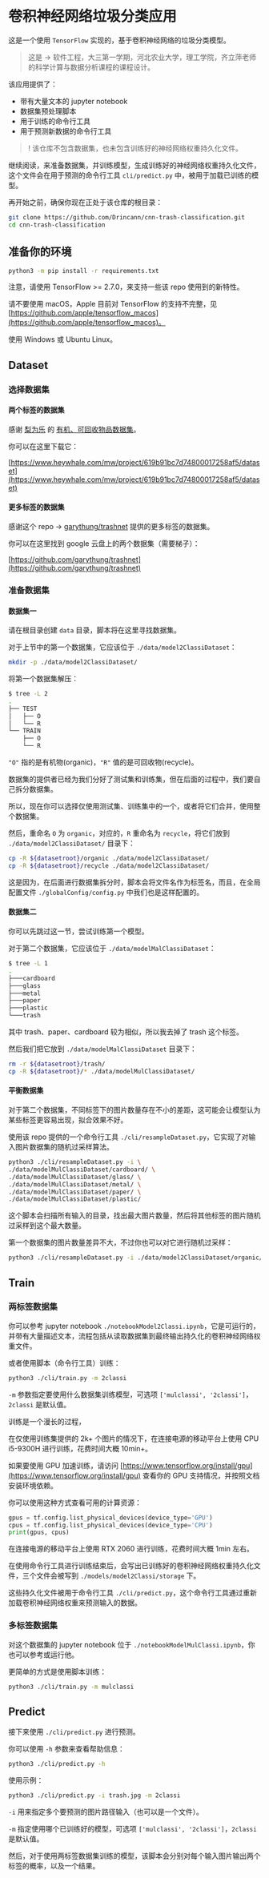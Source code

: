 # 卷积神经网络垃圾分类应用

这是一个使用 `TensorFlow` 实现的，基于卷积神经网络的垃圾分类模型。

> 这是 -> 软件工程，大三第一学期，河北农业大学，理工学院，齐立萍老师的科学计算与数据分析课程的课程设计。

该应用提供了：

- 带有大量文本的 jupyter notebook
- 数据集预处理脚本
- 用于训练的命令行工具
- 用于预测新数据的命令行工具

> ! 该仓库不包含数据集，也未包含训练好的神经网络权重持久化文件。

继续阅读，来准备数据集，并训练模型，生成训练好的神经网络权重持久化文件，这个文件会在用于预测的命令行工具 `cli/predict.py` 中，被用于加载已训练的模型。

再开始之前，确保你现在正处于该仓库的根目录：

```sh
git clone https://github.com/Drincann/cnn-trash-classification.git
cd cnn-trash-classification
```

## 准备你的环境

```sh
python3 -m pip install -r requirements.txt
```

注意，请使用 TensorFlow >= 2.7.0，来支持一些该 repo 使用到的新特性。

请不要使用 macOS，Apple 目前对 TensorFlow 的支持不完整，见 [https://github.com/apple/tensorflow_macos](https://github.com/apple/tensorflow_macos)。

使用 Windows 或 Ubuntu Linux。

## Dataset

### 选择数据集

#### 两个标签的数据集

感谢 [梨为乐](https://www.heywhale.com/home/user/profile/6137612c1cac2c04682f9c47) 的 [有机、可回收物品数据集](https://www.heywhale.com/mw/project/619b91bc7d74800017258af5/dataset)。

你可以在这里下载它：

[https://www.heywhale.com/mw/project/619b91bc7d74800017258af5/dataset](https://www.heywhale.com/mw/project/619b91bc7d74800017258af5/dataset)

#### 更多标签的数据集

感谢这个 repo -> [garythung/trashnet](https://github.com/garythung/trashnet) 提供的更多标签的数据集。

你可以在这里找到 google 云盘上的两个数据集（需要梯子）：

[https://github.com/garythung/trashnet](https://github.com/garythung/trashnet)

### 准备数据集

#### 数据集一

请在根目录创建 `data` 目录，脚本将在这里寻找数据集。

对于上节中的第一个数据集，它应该位于 `./data/model2ClassiDataset`：

```sh
mkdir -p ./data/model2ClassiDataset/
```

将第一个数据集解压：

```sh
$ tree -L 2
.
├── TEST
│   ├── O
│   └── R
└── TRAIN
    ├── O
    └── R
```

`"O"` 指的是有机物(organic)，`"R"` 值的是可回收物(recycle)。

数据集的提供者已经为我们分好了测试集和训练集，但在后面的过程中，我们要自己拆分数据集。

所以，现在你可以选择仅使用测试集、训练集中的一个，或者将它们合并，使用整个数据集。

然后，重命名 `O` 为 `organic`，对应的，`R` 重命名为 `recycle`，将它们放到 `./data/model2ClassiDataset/` 目录下：

```sh
cp -R ${datasetroot}/organic ./data/model2ClassiDataset/
cp -R ${datasetroot}/recycle ./data/model2ClassiDataset/
```

这是因为，在后面进行数据集拆分时，脚本会将文件名作为标签名，而且，在全局配置文件 `./globalConfig/config.py` 中我们也是这样配置的。

#### 数据集二

你可以先跳过这一节，尝试训练第一个模型。

对于第二个数据集，它应该位于 `./data/modelMalClassiDataset`：

```sh
$ tree -L 1
.
├───cardboard
├───glass
├───metal
├───paper
├───plastic
└───trash
```

其中 trash、paper、cardboard 较为相似，所以我去掉了 trash 这个标签。

然后我们把它放到 `./data/modelMalClassiDataset` 目录下：

```sh
rm -r ${datasetroot}/trash/
cp -R ${datasetroot}/* ./data/modelMulClassiDataset/
```

#### 平衡数据集

对于第二个数据集，不同标签下的图片数量存在不小的差距，这可能会让模型认为某些标签更容易出现，拟合效果不好。

使用该 repo 提供的一个命令行工具 `./cli/resampleDataset.py`，它实现了对输入图片数据集的随机过采样算法。

```sh
python3 ./cli/resampleDataset.py -i \
./data/modelMulClassiDataset/cardboard/ \
./data/modelMulClassiDataset/glass/ \
./data/modelMulClassiDataset/metal/ \
./data/modelMulClassiDataset/paper/ \
./data/modelMulClassiDataset/plastic/
```

这个脚本会扫描所有输入的目录，找出最大图片数量，然后将其他标签的图片随机过采样到这个最大数量。

第一个数据集的图片数量差异不大，不过你也可以对它进行随机过采样：

```sh
python3 ./cli/resampleDataset.py -i ./data/model2ClassiDataset/organic/ ./data/model2ClassiDataset/recycle/
```

## Train

### 两标签数据集

你可以参考 jupyter notebook `./notebookModel2Classi.ipynb`，它是可运行的，并带有大量描述文本，流程包括从读取数据集到最终输出持久化的卷积神经网络权重文件。

或者使用脚本（命令行工具）训练：

```sh
python3 ./cli/train.py -m 2classi
```

`-m` 参数指定要使用什么数据集训练模型，可选项 `['mulclassi', '2classi']`，`2classi` 是默认值。

训练是一个漫长的过程，

在仅使用训练集提供的 2k+ 个图片的情况下，在连接电源的移动平台上使用 CPU i5-9300H 进行训练，花费时间大概 10min+。

如果要使用 GPU 加速训练，请访问 [https://www.tensorflow.org/install/gpu](https://www.tensorflow.org/install/gpu) 查看你的 GPU 支持情况，并按照文档安装环境依赖。

你可以使用这种方式查看可用的计算资源：

```python
gpus = tf.config.list_physical_devices(device_type='GPU')
cpus = tf.config.list_physical_devices(device_type='CPU')
print(gpus, cpus)
```

在连接电源的移动平台上使用 RTX 2060 进行训练，花费时间大概 1min 左右。

在使用命令行工具进行训练结束后，会写出已训练好的卷积神经网络权重持久化文件，三个文件会被写到 `./models/model2Classi/storage` 下。

这些持久化文件被用于命令行工具 `./cli/predict.py`，这个命令行工具通过重新加载卷积神经网络权重来预测输入的数据。

### 多标签数据集

对这个数据集的 jupyter notebook 位于 `./notebookModelMulClassi.ipynb`，你也可以参考或运行他。

更简单的方式是使用脚本训练：

```sh
python3 ./cli/train.py -m mulclassi
```

## Predict

接下来使用 `./cli/predict.py` 进行预测。

你可以使用 `-h` 参数来查看帮助信息：

```sh
python3 ./cli/predict.py -h
```

使用示例：

```sh
python3 ./cli/predict.py -i trash.jpg -m 2classi
```

`-i` 用来指定多个要预测的图片路径输入（也可以是一个文件）。

`-m` 指定使用哪个已训练好的模型，可选项 `['mulclassi', '2classi']`，`2classi` 是默认值。

然后，对于使用两标签数据集训练的模型，该脚本会分别对每个输入图片输出两个标签的概率，以及一个结果。
